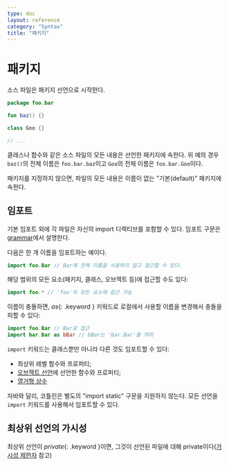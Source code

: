 ```yaml
---
type: doc
layout: reference
category: "Syntax"
title: "패키지"
---
```


# 패키지

소스 파일은 패키지 선언으로 시작한다.

``` kotlin
package foo.bar

fun baz() {}

class Goo {}

// ...
```

클래스나 함수와 같은 소스 파일의 모든 내용은 선언한 패키지에 속한다.
위 예의 경우 `baz()`의 전체 이름은 `foo.bar.baz`이고 `Goo`의 전체 이름은 `foo.bar.Goo`이다.

패키지를 지정하지 않으면, 파일의 모든 내용은 이름이 없는 "기본(default)" 패키지에 속한다.

## 임포트

기본 임포트 외에 각 파일은 자신의 import 디렉티브를 포함할 수 있다.
임포트 구문은 [grammar](grammar.html#import)에서 설명한다.

다음은 한 개 이름을 임포트하는 예이다.

``` kotlin
import foo.Bar // Bar에 전체 이름을 사용하지 않고 접근할 수 있다.
```

해당 범위의 모든 요소(패키지, 클래스, 오브젝트 등)에 접근할 수도 있다:

``` kotlin
import foo.* // 'foo'의 모든 요소에 접근 가능
```

이름이 충돌하면, *as*{: .keyword } 키워드로 로컬에서 사용할 이름을 변경해서 충돌을 피할 수 있다:

``` kotlin
import foo.Bar // Bar로 접근
import bar.Bar as bBar // bBar는 'bar.Bar'를 의미
```

`import` 키워드는 클래스뿐만 아니라 다른 것도 임포트할 수 있다:

  * 최상위 레벨 함수와 프로퍼티;
  * [오브젝트 선언](object-declarations.html#object-declarations)에 선언한 함수와 프로퍼티;
  * [열거형 상수](enum-classes.html)

자바와 달리, 코틀린은 별도의 "import static" 구문을 지원하지 않는다. 모든 선언을 `import` 키워드를 사용해서 임포트할 수 있다.

## 최상위 선언의 가시성

최상위 선언이 *private*{: .keyword }이면, 그것이 선언된 파일에 대해 private이다([가시성 제한자](visibility-modifiers.html) 참고)
